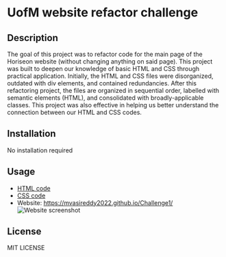 # UofM website refactor challenge

## Description
  The goal of this project was to refactor code for the main page of the Horiseon website (without changing anything on said page). This project was built to deepen our knowledge of basic HTML and CSS through practical application. Initially, the HTML and CSS files were disorganized, outdated with div elements, and contained redundancies. After this refactoring project, the files are organized in sequential order, labelled with semantic elements (HTML), and consolidated with broadly-applicable classes. This project was also effective in helping us better understand the connection between our HTML and CSS codes. 

## Installation
  No installation required

## Usage
  - [HTML code](index.html)
  - [CSS code](assets/style.css)
  - Website: https://mvasireddy2022.github.io/Challenge1/
  ![Website screenshot](assets/images/Horiseon-website-screenshot.png)

## License
  MIT LICENSE
